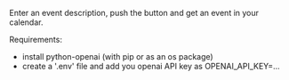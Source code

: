 Enter an event description, push the button and get an event in your calendar.

Requirements:
- install python-openai (with pip or as an os package)
- create a '.env' file and add you openai API key as OPENAI_API_KEY=...
